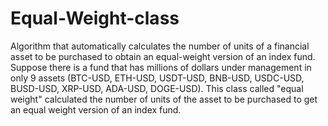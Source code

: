 # Equal-Weight-class
Algorithm that automatically calculates the number of units of a financial asset to be purchased to obtain an equal-weight version of an index fund.
Suppose there is a fund that has millions of dollars under management in only 9 assets (BTC-USD, ETH-USD, USDT-USD, BNB-USD, USDC-USD, BUSD-USD, XRP-USD, ADA-USD, DOGE-USD).
This class called "equal weight" calculated the number of units of the asset to be purchased to get an equal weight version of an index fund.
